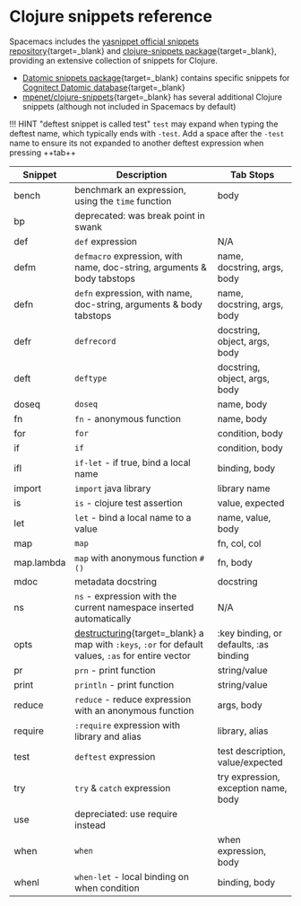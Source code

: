 #  Clojure snippets reference

Spacemacs includes the [yasnippet official snippets repository](https://github.com/AndreaCrotti/yasnippet-snippets){target=_blank} and [clojure-snippets package](https://github.com/mpenet/clojure-snippets){target=_blank}, providing an extensive collection of snippets for Clojure.

* [Datomic snippets package](https://github.com/magnars/datomic-snippets){target=_blank} contains specific snippets for [Cognitect Datomic database](https://www.datomic.com/){target=_blank}
* [mpenet/clojure-snippets](https://github.com/mpenet/clojure-snippets){target=_blank} has several additional Clojure snippets (although not included in Spacemacs by default)

!!! HINT "deftest snippet is called test"
   `test` may expand when typing the deftest name, which typically ends with `-test`.  Add a space after the `-test` name to ensure its not expanded to another deftest expression when pressing ++tab++

| Snippet    | Description                                                                                                                                   | Tab Stops                              |
|------------|-----------------------------------------------------------------------------------------------------------------------------------------------|----------------------------------------|
| bench      | benchmark an expression, using the `time` function                                                                                            | body                                   |
| bp         | deprecated: was break point in swank                                                                                                          |                                        |
| def        | `def` expression                                                                                                                              | N/A                                    |
| defm       | `defmacro` expression, with name, doc-string, arguments & body tabstops                                                                       | name, docstring, args, body            |
| defn       | `defn` expression, with name, doc-string, arguments & body tabstops                                                                           | name, docstring, args, body            |
| defr       | `defrecord`                                                                                                                                   | docstring, object, args, body          |
| deft       | `deftype`                                                                                                                                     | docstring, object, args, body          |
| doseq      | `doseq`                                                                                                                                       | name, body                             |
| fn         | `fn` - anonymous function                                                                                                                     | name, body                             |
| for        | `for`                                                                                                                                         | condition, body                        |
| if         | `if`                                                                                                                                          | condition, body                        |
| ifl        | `if-let` - if true, bind a local name                                                                                                         | binding, body                          |
| import     | `import` java library                                                                                                                         | library name                           |
| is         | `is` - clojure test assertion                                                                                                                 | value, expected                        |
| let        | `let` - bind a local name to a value                                                                                                          | name, value, body                      |
| map        | `map`                                                                                                                                         | fn, col, col                           |
| map.lambda | `map` with anonymous function `#()`                                                                                                           | fn, body                               |
| mdoc       | metadata docstring                                                                                                                            | docstring                              |
| ns         | `ns` - expression with the current namespace inserted automatically                                                                           | N/A                                    |
| opts       | [destructuring](http://clojure.org/guides/destructuring){target=_blank} a map with `:keys`, `:or` for default values, `:as` for entire vector | :key binding, or defaults, :as binding |
| pr         | `prn` - print function                                                                                                                        | string/value                           |
| print      | `println` - print function                                                                                                                    | string/value                           |
| reduce     | `reduce` - reduce expression with an anonymous function                                                                                       | args, body                             |
| require    | `:require` expression with library and alias                                                                                                  | library, alias                         |
| test       | `deftest` expression                                                                                                                          | test description, value/expected       |
| try        | `try` & `catch` expression                                                                                                                    | try expression, exception name, body   |
| use        | depreciated: use require instead                                                                                                              |                                        |
| when       | `when`                                                                                                                                        | when expression, body                  |
| whenl      | `when-let` - local binding on when condition                                                                                                  | binding, body                          |
